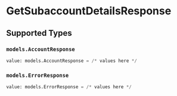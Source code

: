 # GetSubaccountDetailsResponse


## Supported Types

### `models.AccountResponse`

```python
value: models.AccountResponse = /* values here */
```

### `models.ErrorResponse`

```python
value: models.ErrorResponse = /* values here */
```

